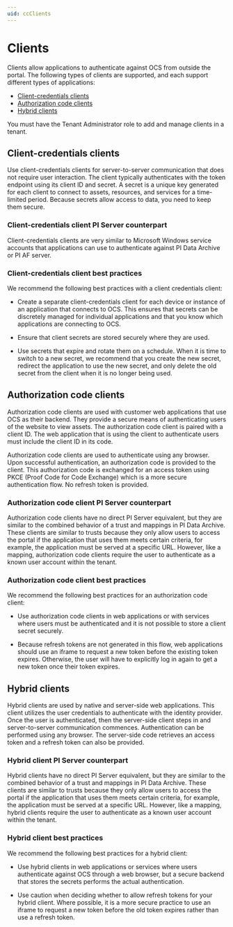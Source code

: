 ```yaml
---
uid: ccClients
---
```


# Clients

Clients allow applications to authenticate against OCS from outside the portal. The following types of clients are supported, and each support different types of applications:

- [Client-credentials clients](#client-credentials-client)
- [Authorization code clients](#authorization-code-client)
- [Hybrid clients](#hybrid-client) <!-- Josh Kim Mar19021: Similar to the comment as before where we should ask if Hybrid Clients are still worth mentioning?. -->

You must have the Tenant Administrator role to add and manage clients in a tenant.

## <a name="client-credentials-client"></a>Client-credentials clients

Use client-credentials clients for server-to-server communication that does not require user interaction. The client typically authenticates with the token endpoint using its client ID and secret. A secret is a unique key generated for each client to connect to assets, resources, and services for a time-limited period. Because secrets allow access to data, you need to keep them secure.

### <a name="client-credentials-pi-server"></a>Client-credentials client PI Server counterpart

Client-credentials clients are very similar to Microsoft Windows service accounts that applications can use to authenticate against PI Data Archive or PI AF server. 

### <a name="client-credentials-bp"></a>Client-credentials client best practices

We recommend the following best practices with a client credentials client:

- Create a separate client-credentials client for each device or instance of an application that connects to OCS. This ensures that secrets can be discretely managed for individual applications and that you know which applications are connecting to OCS.

- Ensure that client secrets are stored securely where they are used.

- Use secrets that expire and rotate them on a schedule. When it is time to switch to a new secret, we recommend that you create the new secret, redirect the application to use the new secret, and only delete the old secret from the client when it is no longer being used.

##  <a name="authorization-code-client"></a>Authorization code clients

Authorization code clients are used with customer web applications that use OCS as their backend. They provide a secure means of authenticating users of the website to view assets. The authorization code client is paired with a client ID. The web application that is using the client to authenticate users must include the client ID in its code.

Authorization code clients are used to authenticate using any browser. Upon successful authentication, an authorization code is provided to the client. This authorization code is exchanged for an access token using PKCE (Proof Code for Code Exchange) which is a more secure authentication flow. No refresh token is provided.

### <a name="authorization-code-pi-server"></a>Authorization code client PI Server counterpart

Authorization code clients have no direct PI Server equivalent, but they are similar to the combined behavior of a trust and mappings in PI Data Archive. These clients are similar to trusts because they only allow users to access the portal if the application that uses them meets certain criteria, for example, the application must be served at a specific URL. However, like a mapping, authorization code clients require the user to authenticate as a known user account within the tenant.

### <a name="authorization-code-bp"></a>Authorization code client best practices

We recommend the following best practices for an authorization code client:

- Use authorization code clients in web applications or with services where users must be authenticated and it is not possible to store a client secret securely.

- Because refresh tokens are not generated in this flow, web applications should use an iframe to request a new token before the existing token expires. Otherwise, the user will have to explicitly log in again to get a new token once their token expires.

## <a name="hybrid-client"></a>Hybrid clients

Hybrid clients are used by native and server-side web applications. This client utilizes the user credentials to authenticate with the identity provider. Once the user is authenticated, then the server-side client steps in and server-to-server communication commences. Authentication can be performed using any browser. The server-side code retrieves an access token and a refresh token can also be provided.

### <a name="hybrid-client-pi-server"></a>Hybrid client PI Server counterpart

Hybrid clients have no direct PI Server equivalent, but they are similar to the combined behavior of a trust and mappings in PI Data Archive. These clients are similar to trusts because they only allow users to access the portal if the application that uses them meets certain criteria, for example, the application must be served at a specific URL. However, like a mapping, hybrid clients require the user to authenticate as a known user account within the tenant.

### <a name="hybrid-client-bp"></a>Hybrid client best practices

We recommend the following best practices for a hybrid client:

- Use hybrid clients in web applications or services where users authenticate against OCS through a web browser, but a secure backend that stores the secrets performs the actual authentication.

- Use caution when deciding whether to allow refresh tokens for your hybrid client. Where possible, it is a more secure practice to use an iframe to request a new token before the old token expires rather than use a refresh token.
